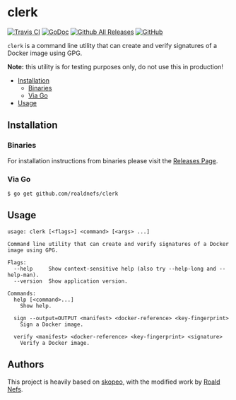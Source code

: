 # clerk

[![Travis CI](https://img.shields.io/travis/roaldnefs/clerk.svg)](https://travis-ci.org/roaldnefs/clerk)
[![GoDoc](https://img.shields.io/badge/godoc-reference-5272B4.svg)](https://godoc.org/github.com/roaldnefs/clerk)
[![Github All Releases](https://img.shields.io/github/downloads/roaldnefs/clerk/total.svg)](https://github.com/roaldnefs/clerk/releases)
[![GitHub](https://img.shields.io/github/license/roaldnefs/clerk.svg)](https://github.com/roaldnefs/clerk/blob/master/LICENSE)

`clerk` is a command line utility that can create and verify signatures of a Docker image using GPG. 

**Note:** this utility is for testing purposes only, do not use this in production!

* [Installation](README.md#installation)
     * [Binaries](README.md#binaries)
     * [Via Go](README.md#via-go)
* [Usage](README.md#usage)

## Installation

### Binaries

For installation instructions from binaries please visit the [Releases Page](https://github.com/roaldnefs/clerk/releases).

### Via Go

```console
$ go get github.com/roaldnefs/clerk
```

## Usage

```
usage: clerk [<flags>] <command> [<args> ...]

Command line utility that can create and verify signatures of a Docker image using GPG.

Flags:
  --help     Show context-sensitive help (also try --help-long and --help-man).
  --version  Show application version.

Commands:
  help [<command>...]
    Show help.

  sign --output=OUTPUT <manifest> <docker-reference> <key-fingerprint>
    Sign a Docker image.

  verify <manifest> <docker-reference> <key-fingerprint> <signature>
    Verify a Docker image.
```

## Authors

This project is heavily based on [skopeo](https://github.com/containers/skopeo), with the modified work by [Roald Nefs](https://github.com/roaldnefs).